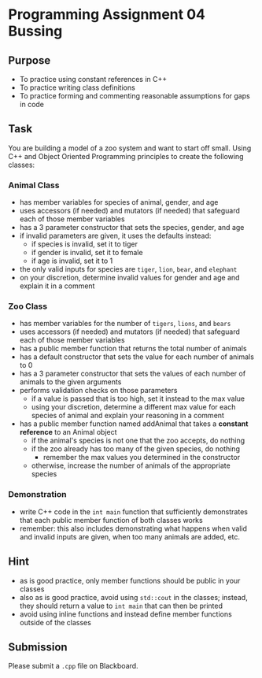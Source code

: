 # Programming Assignment 04 Bussing

## Purpose

- To practice using constant references in C++
- To practice writing class definitions
- To practice forming and commenting reasonable assumptions for gaps in code

## Task

You are building a model of a zoo system and want to start off small. Using C++ and Object Oriented Programming principles to create the following classes:

### Animal Class
- has member variables for species of animal, gender, and age
- uses accessors (if needed) and mutators (if needed) that safeguard each of those member variables
- has a 3 parameter constructor that sets the species, gender, and age
- if invalid parameters are given, it uses the defaults instead:
  - if species is invalid, set it to tiger
  - if gender is invalid, set it to female
  - if age is invalid, set it to 1
- the only valid inputs for species are `tiger`, `lion`, `bear`, and `elephant`
- on your discretion, determine invalid values for gender and age and explain it in a comment

### Zoo Class
- has member variables for the number of `tigers`, `lions`, and `bears`
- uses accessors (if needed) and mutators (if needed) that safeguard each of those member variables
- has a public member function that returns the total number of animals
- has a default constructor that sets the value for each number of animals to 0
- has a 3 parameter constructor that sets the values of each number of animals to the given arguments
- performs validation checks on those parameters
  - if a value is passed that is too high, set it instead to the max value
  - using your discretion, determine a different max value for each species of animal and explain your reasoning in a comment
- has a public member function named addAnimal that takes a **constant reference** to an Animal object
  - if the animal's species is not one that the zoo accepts, do nothing
  - if the zoo already has too many of the given species, do nothing
    - remember the max values you determined in the constructor
  - otherwise, increase the number of animals of the appropriate species

### Demonstration

- write C++ code in the `int main` function that sufficiently demonstrates that each public member function of both classes works
- remember: this also includes demonstrating what happens when valid and invalid inputs are given, when too many animals are added, etc.

## Hint

- as is good practice, only member functions should be public in your classes
- also as is good practice, avoid using `std::cout` in the classes; instead, they should return a value to `int main` that can then be printed
- avoid using inline functions and instead define member functions outside of the classes

## Submission

Please submit a `.cpp` file on Blackboard.
